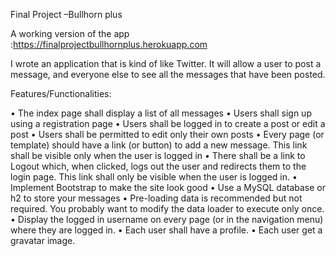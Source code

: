 Final Project –Bullhorn plus

A working version of the app :https://finalprojectbullhornplus.herokuapp.com

I wrote an application that is kind of like Twitter. It will allow a user to post a message, and everyone else to see all the messages that have been posted.

Features/Functionalities:

•	The index page shall display a list of all messages
•	Users shall sign up using a registration page
•	Users shall be logged in to create a post or edit a post
•	Users shall be permitted to edit only their own posts
•	Every page (or template) should have a link (or button) to add a new message. This link shall be visible only when the user is logged in
•	There shall be a link to Logout which, when clicked, logs out the user and redirects them to the login page. This link shall only be visible when the user is logged in.
•	Implement Bootstrap to make the site look good
•	Use a MySQL database or h2 to store your messages
•	Pre-loading data is recommended but not required. You probably want to modify the data loader to execute only once.
•	Display the logged in username on every page (or in the navigation menu) where they are logged in.
•	Each user shall have a profile.
•	Each user get a gravatar image.
